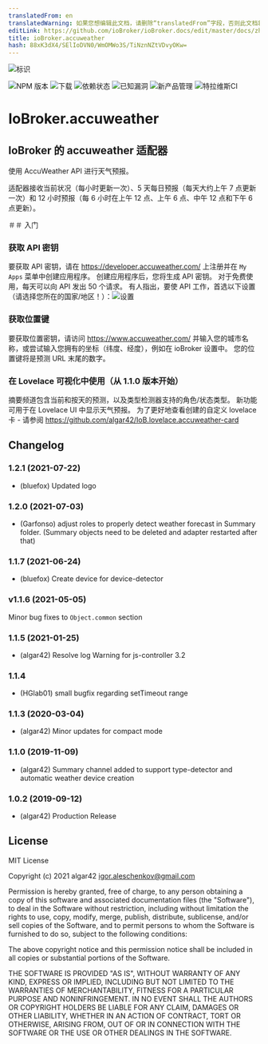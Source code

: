 ```yaml
---
translatedFrom: en
translatedWarning: 如果您想编辑此文档，请删除“translatedFrom”字段，否则此文档将再次自动翻译
editLink: https://github.com/ioBroker/ioBroker.docs/edit/master/docs/zh-cn/adapterref/iobroker.accuweather/README.md
title: ioBroker.accuweather
hash: 88xK3dX4/SElIoDVN0/WmOMWo3S/TiNznNZtVDvyOKw=
---
```

![标识](../../../en/adapterref/iobroker.accuweather/admin/accuweather.png)

![NPM 版本](http://img.shields.io/npm/v/iobroker.accuweather.svg)
![下载](https://img.shields.io/npm/dm/iobroker.accuweather.svg)
![依赖状态](https://img.shields.io/david/algar42/iobroker.accuweather.svg)
![已知漏洞](https://snyk.io/test/github/algar42/ioBroker.accuweather/badge.svg)
![新产品管理](https://nodei.co/npm/iobroker.accuweather.png?downloads=true)
![特拉维斯CI](http://img.shields.io/travis/algar42/ioBroker.accuweather/master.svg)

# IoBroker.accuweather
## IoBroker 的 accuweather 适配器
使用 AccuWeather API 进行天气预报。

适配器接收当前状况（每小时更新一次）、5 天每日预报（每天大约上午 7 点更新一次）和 12 小时预报（每 6 小时在上午 12 点、上午 6 点、中午 12 点和下午 6 点更新）。

＃＃ 入门
### 获取 API 密钥
要获取 API 密钥，请在 https://developer.accuweather.com/ 上注册并在 `My Apps` 菜单中创建应用程序。
创建应用程序后，您将生成 API 密钥。
对于免费使用，每天可以向 API 发出 50 个请求。
有人指出，要使 API 工作，首选以下设置（请选择您所在的国家/地区！）：![设置](../../../en/adapterref/iobroker.accuweather/admin/image.png)

### 获取位置键
要获取位置密钥，请访问 https://www.accuweather.com/ 并输入您的城市名称，或尝试输入您拥有的坐标（纬度、经度），例如在 ioBroker 设置中。
您的位置键将是预测 URL 末尾的数字。

### 在 Lovelace 可视化中使用（从 1.1.0 版本开始）
摘要频道包含当前和按天的预测，以及类型检测器支持的角色/状态类型。
新功能可用于在 Lovelace UI 中显示天气预报。
为了更好地查看创建的自定义 lovelace 卡 - 请参阅 https://github.com/algar42/IoB.lovelace.accuweather-card

<!-- 下一个版本的占位符（在行首）：

### **工作正在进行中** -->

## Changelog
### 1.2.1 (2021-07-22)
* (bluefox) Updated logo

### 1.2.0 (2021-07-03)
* (Garfonso) adjust roles to properly detect weather forecast in Summary folder. (Summary objects need to be deleted and adapter restarted after that)

### 1.1.7 (2021-06-24)
* (bluefox) Create device for device-detector 

### v1.1.6 (2021-05-05)
Minor bug fixes to `Object.common` section

### 1.1.5 (2021-01-25)
* (algar42) Resolve log Warning for js-controller 3.2

### 1.1.4
* (HGlab01) small bugfix regarding setTimeout range

### 1.1.3 (2020-03-04)
* (algar42) Minor updates for compact mode

### 1.1.0 (2019-11-09)
* (algar42) Summary channel added to support type-detector and automatic weather device creation

### 1.0.2 (2019-09-12)
* (algar42) Production Release

## License
MIT License

Copyright (c) 2021 algar42 <igor.aleschenkov@gmail.com>

Permission is hereby granted, free of charge, to any person obtaining a copy
of this software and associated documentation files (the "Software"), to deal
in the Software without restriction, including without limitation the rights
to use, copy, modify, merge, publish, distribute, sublicense, and/or sell
copies of the Software, and to permit persons to whom the Software is
furnished to do so, subject to the following conditions:

The above copyright notice and this permission notice shall be included in all
copies or substantial portions of the Software.

THE SOFTWARE IS PROVIDED "AS IS", WITHOUT WARRANTY OF ANY KIND, EXPRESS OR
IMPLIED, INCLUDING BUT NOT LIMITED TO THE WARRANTIES OF MERCHANTABILITY,
FITNESS FOR A PARTICULAR PURPOSE AND NONINFRINGEMENT. IN NO EVENT SHALL THE
AUTHORS OR COPYRIGHT HOLDERS BE LIABLE FOR ANY CLAIM, DAMAGES OR OTHER
LIABILITY, WHETHER IN AN ACTION OF CONTRACT, TORT OR OTHERWISE, ARISING FROM,
OUT OF OR IN CONNECTION WITH THE SOFTWARE OR THE USE OR OTHER DEALINGS IN THE
SOFTWARE.